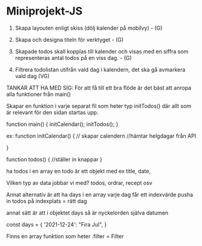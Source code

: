 # Miniprojekt-JS

1. Skapa layouten enligt skiss (dölj kalender på mobilvy) - (G)

2. Skapa och designa titeln för verktyget - (G)

7. Skapade todos skall kopplas till kalender och visas med en siffra som representeras antal todos på en viss dag. - (G)

8. Filtrera todolistan utifrån vald dag i kalendern, det ska gå avmarkera vald dag (VG)

TANKAR ATT HA MED SIG:
För att få till ett bra flöde är det bäst att anropa alla funktioner från main()

Skapar en funktion i varje separat fil som heter typ initTodos() där allt som är relevant för den sidan startas upp.

function main() {
initCalendar();
initTodos();
}

ex:
function initCalendar() {
// skapar calendern
//hämtar helgdagar från API

}

function todos() {
//ställer in knappar
}

ha todos i en array
en todo är ett objekt med ex title, date,

Vilken typ av data jobbar vi med? todos, ordrar, recept osv

Annat alternativ är att ha days i en array
varje dag får ett indexvärde
pusha in todos på indexplats = rätt dag

annat sätt är att i objektet days så är nyckelorden själva datumen

const days = {
'2021-12-24': "Fira Jul",
}

Finns en array funktion som heter .filter = Filter

